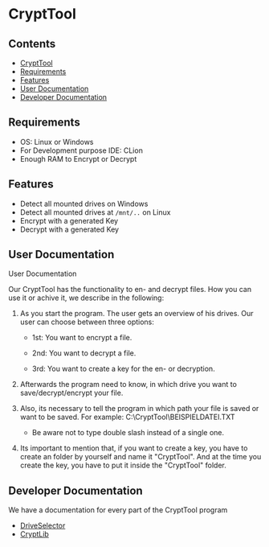 # CryptTool

## Contents
- [CryptTool](#crypttool)
- [Requirements](#requirements)
- [Features](#features)
- [User Documentation](#user-documentation)
- [Developer Documentation](#developer-documentation)

## Requirements
- OS: Linux or Windows
- For Development purpose IDE: CLion
- Enough RAM to Encrypt or Decrypt

## Features
- Detect all mounted drives on Windows
- Detect all mounted drives at ``/mnt/..`` on Linux
- Encrypt with a generated Key
- Decrypt with a generated Key

## User Documentation 
User Documentation

Our CryptTool has the functionality to en- and decrypt files. How you can use it or achive it, we describe in the following:

1. 	As you start the program. The user gets an overview of his drives. Our user can choose between three options:

      - 1st: You want to encrypt a file.

      - 2nd: You want to decrypt a file.

      - 3rd: You want to create a key for the en- or decryption.


2. 	Afterwards the program need to know, in which drive you want to save/decrypt/encrypt your file.


3. 	Also, its necessary to tell the program in which path your file is saved or want to be saved. For example: C:\CryptTool\BEISPIELDATEI.TXT
      
      - Be aware not to type double slash instead of a single one.


4.  Its important to mention that, if you want to create a key, you have to create an folder by yourself and name it "CryptTool". And at the time you create the key, you have to put it inside the "CryptTool" folder.



## Developer Documentation
We have a documentation for every part of the CryptTool program
- [DriveSelector](https://github.com/LukasLJL/CryptTool/blob/master/src/README.md)
- [CryptLib](https://github.com/LukasLJL/CryptTool/blob/master/cryptlib/README.md)
